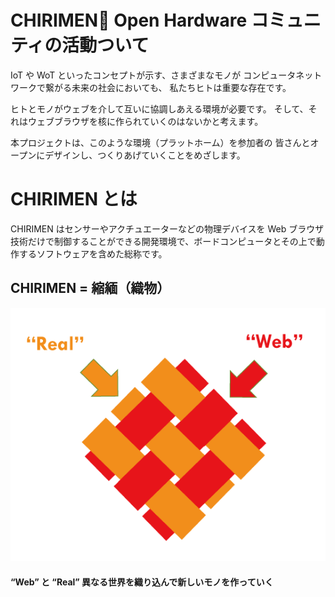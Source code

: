 # CHIRIMEN Open Hardware コミュニティの活動ついて

IoT や WoT といったコンセプトが示す、さまざまなモノが
コンピュータネットワークで繋がる未来の社会においても、
私たちヒトは重要な存在です。

ヒトとモノがウェブを介して互いに協調しあえる環境が必要です。
そして、それはウェブブラウザを核に作られていくのはないかと考えます。

本プロジェクトは、このような環境（プラットホーム）を参加者の
皆さんとオープンにデザインし、つくりあげていくことをめざします。


# CHIRIMEN とは

CHIRIMEN はセンサーやアクチュエーターなどの物理デバイスを Web ブラウザ技術だけで制御することができる開発環境で、ボードコンピュータとその上で動作するソフトウェアを含めた総称です。


## CHIRIMEN = 縮緬（織物）

![chiri](./images/WebxReal.png)


#### “Web” と “Real” 異なる世界を織り込んで新しいモノを作っていく

